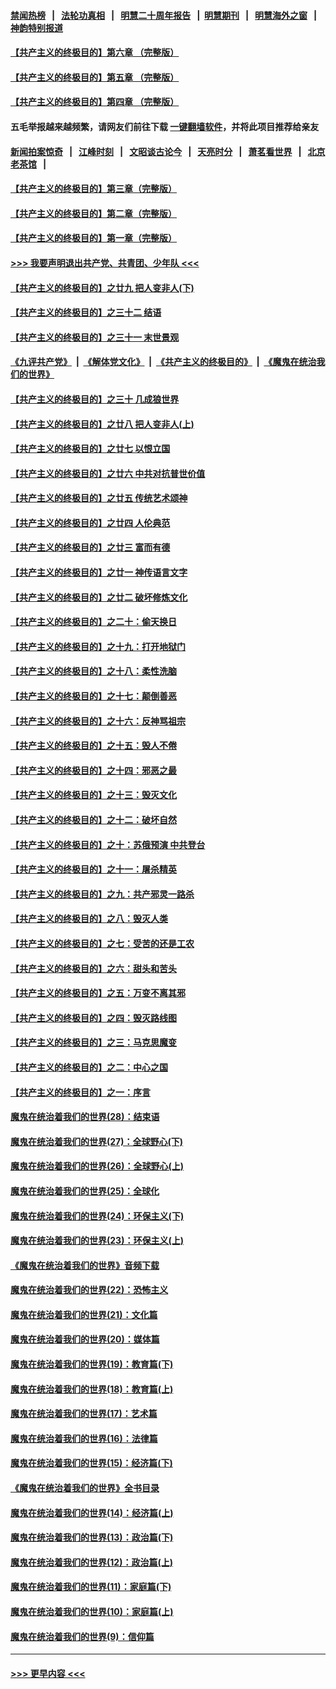 #### [禁闻热榜](热点新闻.md?=0)  &nbsp;&nbsp;|&nbsp;&nbsp; [法轮功真相](https://github.com/gfw-breaker/truth/blob/master/README.md?=0) &nbsp;&nbsp;|&nbsp;&nbsp; [明慧二十周年报告](https://github.com/gfw-breaker/mh-reports/blob/master/README.md?=0) &nbsp;&nbsp;|&nbsp;&nbsp;[明慧期刊](https://github.com/gfw-breaker/mh-qikan) &nbsp;&nbsp;|&nbsp;&nbsp; [明慧海外之窗](https://github.com/gfw-breaker/mh-news/blob/master/README.md?=0) &nbsp;&nbsp;|&nbsp;&nbsp; [神韵特别报道](https://github.com/gfw-breaker/mh-news/blob/master/shenyun.md?=0)
#### [【共产主义的终极目的】第六章 （完整版）](../pages/nsc422/n11428913.md?t=03160702) 
#### [【共产主义的终极目的】第五章 （完整版）](../pages/nsc422/n11428912.md?t=03160702) 
#### [【共产主义的终极目的】第四章 （完整版）](../pages/nsc422/n11428907.md?t=03160702) 
#### 五毛举报越来越频繁，请网友们前往下载 [一键翻墙软件](https://github.com/gfw-breaker/ssr-accounts)，并将此项目推荐给亲友
#### [新闻拍案惊奇](https://github.com/gfw-breaker/banned-news/blob/master/pages/link4.md) &nbsp;&nbsp;|&nbsp;&nbsp; [江峰时刻](https://github.com/gfw-breaker/banned-news/blob/master/pages/link4.md) &nbsp;&nbsp;|&nbsp;&nbsp; [文昭谈古论今](https://github.com/gfw-breaker/banned-news/blob/master/pages/link4.md) &nbsp;&nbsp;|&nbsp;&nbsp; [天亮时分](https://github.com/gfw-breaker/banned-news/blob/master/pages/link4.md) &nbsp;&nbsp;|&nbsp;&nbsp; [萧茗看世界](https://github.com/gfw-breaker/banned-news/blob/master/pages/link4.md) &nbsp;&nbsp;|&nbsp;&nbsp; [北京老茶馆](https://github.com/gfw-breaker/banned-news/blob/master/pages/link4.md) &nbsp;&nbsp;|&nbsp;&nbsp; 
#### [【共产主义的终极目的】第三章（完整版）](../pages/nsc422/n11428848.md?t=03160702) 
#### [【共产主义的终极目的】第二章（完整版）](../pages/nsc422/n11428831.md?t=03160702) 
#### [【共产主义的终极目的】第一章（完整版）](../pages/nsc422/n11417651.md?t=03160702) 
#### [>>> 我要声明退出共产党、共青团、少年队 <<<](https://github.com/begood0513/goodnews/blob/master/quit/letter.md) 
#### [【共产主义的终极目的】之廿九 把人变非人(下)](../pages/nsc422/n11344140.md?t=03160702) 
#### [【共产主义的终极目的】之三十二 结语](../pages/nsc422/n11360535.md?t=03160702) 
#### [【共产主义的终极目的】之三十一 末世景观](../pages/nsc422/n11351129.md?t=03160702) 
#### [《九评共产党》](https://github.com/begood0513/9ping.md/blob/master/README.md) &nbsp;|&nbsp; [《解体党文化》](../../../../jtdwh.md/blob/master/README.md)  &nbsp;|&nbsp; [《共产主义的终极目的》](../../../../gczydzjmd.md/blob/master/README.md) &nbsp;|&nbsp; [《魔鬼在统治我们的世界》](../../../../mgztzwmdsj.md/blob/master/README.md) 
#### [【共产主义的终极目的】之三十 几成狼世界](../pages/nsc422/n11348280.md?t=03160702) 
#### [【共产主义的终极目的】之廿八 把人变非人(上)](../pages/nsc422/n11340492.md?t=03160702) 
#### [【共产主义的终极目的】之廿七 以恨立国](../pages/nsc422/n11336944.md?t=03160702) 
#### [【共产主义的终极目的】之廿六 中共对抗普世价值](../pages/nsc422/n11324785.md?t=03160702) 
#### [【共产主义的终极目的】之廿五 传统艺术颂神](../pages/nsc422/n11296396.md?t=03160702) 
#### [【共产主义的终极目的】之廿四 人伦典范](../pages/nsc422/n11296397.md?t=03160702) 
#### [【共产主义的终极目的】之廿三 富而有德](../pages/nsc422/n11283598.md?t=03160702) 
#### [【共产主义的终极目的】之廿一 神传语言文字](../pages/nsc422/n11263265.md?t=03160702) 
#### [【共产主义的终极目的】之廿二 破坏修炼文化](../pages/nsc422/n11245728.md?t=03160702) 
#### [【共产主义的终极目的】之二十：偷天换日](../pages/nsc422/n11238846.md?t=03160702) 
#### [【共产主义的终极目的】之十九：打开地狱门](../pages/nsc422/n11206376.md?t=03160702) 
#### [【共产主义的终极目的】之十八：柔性洗脑](../pages/nsc422/n11199994.md?t=03160702) 
#### [【共产主义的终极目的】之十七：颠倒善恶](../pages/nsc422/n11179782.md?t=03160702) 
#### [【共产主义的终极目的】之十六：反神骂祖宗](../pages/nsc422/n11166798.md?t=03160702) 
#### [【共产主义的终极目的】之十五：毁人不倦](../pages/nsc422/n11166792.md?t=03160702) 
#### [【共产主义的终极目的】之十四：邪恶之最](../pages/nsc422/n11150249.md?t=03160702) 
#### [【共产主义的终极目的】之十三：毁灭文化](../pages/nsc422/n11135227.md?t=03160702) 
#### [【共产主义的终极目的】之十二：破坏自然](../pages/nsc422/n11135214.md?t=03160702) 
#### [【共产主义的终极目的】之十：苏俄预演 中共登台](../pages/nsc422/n11118424.md?t=03160702) 
#### [【共产主义的终极目的】之十一：屠杀精英](../pages/nsc422/n11118442.md?t=03160702) 
#### [【共产主义的终极目的】之九：共产邪灵一路杀](../pages/nsc422/n11114139.md?t=03160702) 
#### [【共产主义的终极目的】之八：毁灭人类](../pages/nsc422/n11108503.md?t=03160702) 
#### [【共产主义的终极目的】之七：受苦的还是工农](../pages/nsc422/n11101809.md?t=03160702) 
#### [【共产主义的终极目的】之六：甜头和苦头](../pages/nsc422/n11096971.md?t=03160702) 
#### [【共产主义的终极目的】之五：万变不离其邪](../pages/nsc422/n11091285.md?t=03160702) 
#### [【共产主义的终极目的】之四：毁灭路线图](../pages/nsc422/n11086284.md?t=03160702) 
#### [【共产主义的终极目的】之三：马克思魔变](../pages/nsc422/n11061941.md?t=03160702) 
#### [【共产主义的终极目的】之二：中心之国](../pages/nsc422/n11047728.md?t=03160702) 
#### [【共产主义的终极目的】之一：序言](../pages/nsc422/n11086077.md?t=03160702) 
#### [魔鬼在统治着我们的世界(28)：结束语](../pages/nsc422/n10936246.md?t=03160702) 
#### [魔鬼在统治着我们的世界(27)：全球野心(下)](../pages/nsc422/n10928319.md?t=03160702) 
#### [魔鬼在统治着我们的世界(26)：全球野心(上)](../pages/nsc422/n10900318.md?t=03160702) 
#### [魔鬼在统治着我们的世界(25)：全球化](../pages/nsc422/n10788205.md?t=03160702) 
#### [魔鬼在统治着我们的世界(24)：环保主义(下)](../pages/nsc422/n10695307.md?t=03160702) 
#### [魔鬼在统治着我们的世界(23)：环保主义(上)](../pages/nsc422/n10688613.md?t=03160702) 
#### [《魔鬼在统治着我们的世界》音频下载](../pages/nsc422/n10635553.md?t=03160702) 
#### [魔鬼在统治着我们的世界(22)：恐怖主义](../pages/nsc422/n10614727.md?t=03160702) 
#### [魔鬼在统治着我们的世界(21)：文化篇](../pages/nsc422/n10597706.md?t=03160702) 
#### [魔鬼在统治着我们的世界(20)：媒体篇](../pages/nsc422/n10586579.md?t=03160702) 
#### [魔鬼在统治着我们的世界(19)：教育篇(下)](../pages/nsc422/n10564808.md?t=03160702) 
#### [魔鬼在统治着我们的世界(18)：教育篇(上)](../pages/nsc422/n10526970.md?t=03160702) 
#### [魔鬼在统治着我们的世界(17)：艺术篇](../pages/nsc422/n10499093.md?t=03160702) 
#### [魔鬼在统治着我们的世界(16)：法律篇](../pages/nsc422/n10485969.md?t=03160702) 
#### [魔鬼在统治着我们的世界(15)：经济篇(下)](../pages/nsc422/n10469975.md?t=03160702) 
#### [《魔鬼在统治着我们的世界》全书目录](../pages/nsc422/n10464261.md?t=03160702) 
#### [魔鬼在统治着我们的世界(14)：经济篇(上)](../pages/nsc422/n10457370.md?t=03160702) 
#### [魔鬼在统治着我们的世界(13)：政治篇(下)](../pages/nsc422/n10448270.md?t=03160702) 
#### [魔鬼在统治着我们的世界(12)：政治篇(上)](../pages/nsc422/n10444576.md?t=03160702) 
#### [魔鬼在统治着我们的世界(11)：家庭篇(下)](../pages/nsc422/n10440961.md?t=03160702) 
#### [魔鬼在统治着我们的世界(10)：家庭篇(上)](../pages/nsc422/n10435448.md?t=03160702) 
#### [魔鬼在统治着我们的世界(9)：信仰篇](../pages/nsc422/n10432159.md?t=03160702) 

----
#### [ >>> 更早内容 <<< ](../indexes/nsc422-earlier.md)
